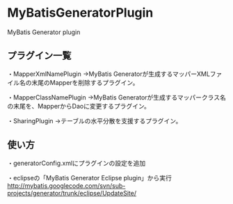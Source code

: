 MyBatisGeneratorPlugin
======================

MyBatis Generator plugin

プラグイン一覧
------

・MapperXmlNamePlugin
→MyBatis Generatorが生成するマッパーXMLファイル名の末尾のMapperを削除するプラグイン。

・MapperClassNamePlugin
→MyBatis Generatorが生成するマッパークラス名の末尾を、MapperからDaoに変更するプラグイン。

・SharingPlugin
→テーブルの水平分散を支援するプラグイン。


使い方
------

・generatorConfig.xmlにプラグインの設定を追加
<plugin type="plugin.MapperClassNamePlugin" />
<plugin type="plugin.MapperXmlNamePlugin" />
<plugin type="plugin.SharingPlugin" />


・eclipseの「MyBatis Generator Eclipse plugin」から実行
http://mybatis.googlecode.com/svn/sub-projects/generator/trunk/eclipse/UpdateSite/


